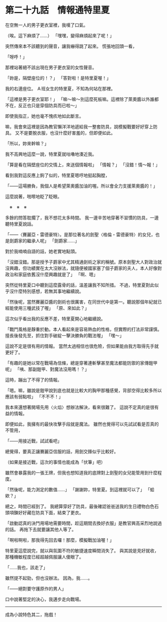 # 第二十九話　情報通特里夏

在空無一人的男子更衣室裡，我嘆了口氣。

（唉。這下麻煩了……）
「嘿嘿，變得麻煩起來了呢！」

突然傳來本不該聽到的聲音，讓我嚇得跳了起來。
慌張地回頭一看，

「呀呼！」

那裡站著絕不該出現在男子更衣室的女性聲音。

「妳是，隔壁座位的！？」
「答對啦！是特里夏喔！」

我的右邊座位。
Ａ班女生的特里夏，不知為何站在那裡。

「這裡是男子更衣室耶！」
「嘛～嘛～別這麼死板嘛。這裡除了萊奧醬以外誰都不在，反正也只是穿個防具而已啦～」

即使我指正，她也毫不愧疚地如此斷言。

嘛，我會來這裡是因為教官懶洋洋地遞給我一整套防具，說模擬戰要好好穿上防具。
又不是要脫衣服，也沒什麼好害羞的，但即便如此。

「所以，妳來幹嘛？」

我不高興地這麼一說，特里夏就咕嚕地湊近我。

「算是看在隔壁座位的交情上，來送個情報啦」
「情報？」
「沒錯！情～報！」

看到我對這反應上鉤了似的，特里夏嗯哼地挺起胸膛，

「――這場勝負，我個人是希望萊奧醬加油的喔。所以會全力支援萊奧醬的！」

這麼說著，啪嚓地眨了眨眼。


　※　※　※


多餘的問答耽擱了，我不想花太多時間。
我一邊辛苦地穿著不習慣的防具，一邊聽特里夏說話。

「――〈賽麗亞・雷德豪特〉。是那位著名的劍聖〈格倫・雷德豪特〉的女兒，也是劍爵家的繼承人呢」
「劍爵家……」

對於我喃喃自語的話，她老實地點頭。

「沒錯沒錯。那是授予子爵家中尤其精通劍術之家的稱號。原本劍聖大人對政治就沒興趣，但功績實在太大沒辦法，就隨便被國家塞了個子爵家的夫人，本人好像對政治和家庭依舊沒什麼興趣就是了」
「啊、嗯」

突然從特里夏口中聽到這麼露骨的話，溫差讓我不知所措。
不過，特里夏對此似乎沒什麼特別感想，若無其事地繼續說。

「然後呢，當然賽麗亞醬的劍術也很厲害，在同世代中是第一。聽說那個年紀就已經能使用三種武技了喔」
「原、來如此？」

這次似乎看出我的反應不差，特里夏開心地繼續說。

「戰鬥風格是靜重於動。本人看起來是容易熱血的性格，但實際的打法非常謹慎。擅長後發先至，抓住對手破綻一擊決勝負的戰法喔」
「嘿～」

這說不定是很有用的情報。
當然太過相信也很危險，但如果能由我方取得先手就更好了。

「有趣的是她以常在戰場為信條，總是穿著連斬擊甚至魔法都能防禦的家傳鎧甲呢」
「咦、那副鎧甲、對魔法沒用嗎！？」

這時，蹦出了不得了的情報。

「嗯。嘛，雖說是鎧甲說到底也就是比較大的胸甲那種感覺，背部空得比較多所以應該有弱點啦」
「不不不！」

我本來還想著開場先用〈火焰〉想辦法解決，看來很難了。
這說不定真的是很有益的情報。

即便如此，我擁有的最快攻擊手段就是魔法。
雖然也覺得可以先試試看是否真的不管用，

「――用接近戰，試試看吧」

總覺得，要真正讓賽麗亞信服的話，用劍交鋒似乎比較好。

（如果是接近戰，這次的事情也能成為「伏筆」吧）

雖然會暴露我的一張王牌，但我也想知道我的底牌對上劍聖的女兒能管用到什麼程度。

「然後呢，能力測定的數值……」
「謝謝妳，特里夏。到這裡就可以了」
「蛤欸？」

總之，時間已經到了。
我總算穿好了防具，最後確認爸爸送我的生日禮物白色石頭項鍊好好藏在防具下面，結束了更衣。

「啟動認真的決鬥用場地需要時間，趁這期間去換好衣服」是教官興高采烈地說過的話。
再拖下去就要讓其他人等了。

「啊啦啊啦，那我得先回去囉！那麼，模擬戰加油喔！」

特里夏這麼說完，就以與氛圍不符的敏捷速度瞬間消失了。
與其說是見好就收，那種機敏程度已經超越佩服讓人傻眼了。

「……我也，該走了」

雖然提不起勁，但也沒辦法。
因為，我……。

「――絕對要守護原作的男人」

口中說著堅定的決心，我邁步走向戰場。

---

成為小說特色其二，拖戲！